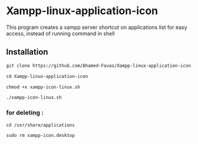 # Xampp-linux-application-icon
This program creates a xampp server shortcut on applications list for easy access, instead of running command in shell

## Installation
```html
git clone https://github.com/Ahamed-Favas/Xampp-linux-application-icon.git
```
```html
cd Xampp-linux-application-icon
```
```html
chmod +x xampp-icon-linux.sh
```
```html
./xampp-icon-linux.sh
```

### for deleting :
```html
cd /usr/share/applications
```
```html
sudo rm xampp-icon.desktop
```

